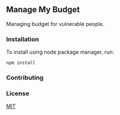 
## Manage My Budget

Managing budget for vulnerable people.

### Installation
To install using node package manager, run:
```
npm install
```

### Contributing

### License
[MIT](https://choosealicense.com/licenses/mit/)
